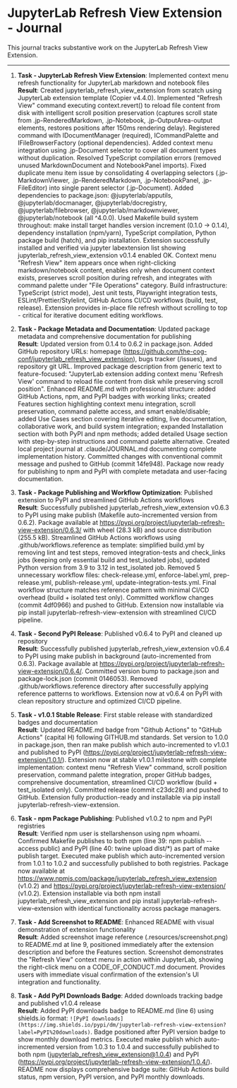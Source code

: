 # JupyterLab Refresh View Extension - Journal

This journal tracks substantive work on the JupyterLab Refresh View Extension.

---

1. **Task - JupyterLab Refresh View Extension**: Implemented context menu refresh functionality for JupyterLab markdown and notebook files<br>
    **Result**: Created jupyterlab_refresh_view_extension from scratch using JupyterLab extension template (Copier v4.4.0). Implemented "Refresh View" command executing context.revert() to reload file content from disk with intelligent scroll position preservation (captures scroll state from .jp-RenderedMarkdown, .jp-Notebook, .jp-OutputArea-output elements, restores positions after 150ms rendering delay). Registered command with IDocumentManager (required), ICommandPalette and IFileBrowserFactory (optional dependencies). Added context menu integration using .jp-Document selector to cover all document types without duplication. Resolved TypeScript compilation errors (removed unused MarkdownDocument and NotebookPanel imports). Fixed duplicate menu item issue by consolidating 4 overlapping selectors (.jp-MarkdownViewer, .jp-RenderedMarkdown, .jp-NotebookPanel, .jp-FileEditor) into single parent selector (.jp-Document). Added dependencies to package.json: @jupyterlab/apputils, @jupyterlab/docmanager, @jupyterlab/docregistry, @jupyterlab/filebrowser, @jupyterlab/markdownviewer, @jupyterlab/notebook (all ^4.0.0). Used Makefile build system throughout: make install target handles version increment (0.1.0 -> 0.1.4), dependency installation (npm/yarn), TypeScript compilation, Python package build (hatch), and pip installation. Extension successfully installed and verified via jupyter labextension list showing jupyterlab_refresh_view_extension v0.1.4 enabled OK. Context menu "Refresh View" item appears once when right-clicking markdown/notebook content, enables only when document context exists, preserves scroll position during refresh, and integrates with command palette under "File Operations" category. Build infrastructure: TypeScript (strict mode), Jest unit tests, Playwright integration tests, ESLint/Prettier/Stylelint, GitHub Actions CI/CD workflows (build, test, release). Extension provides in-place file refresh without scrolling to top - critical for iterative document editing workflows.

2. **Task - Package Metadata and Documentation**: Updated package metadata and comprehensive documentation for publishing<br>
    **Result**: Updated version from 0.1.4 to 0.6.2 in package.json. Added GitHub repository URLs: homepage (https://github.com/the-cog-conf/jupyterlab_refresh_view_extension), bugs tracker (/issues), and repository git URL. Improved package description from generic text to feature-focused: "JupyterLab extension adding context menu 'Refresh View' command to reload file content from disk while preserving scroll position". Enhanced README.md with professional structure: added GitHub Actions, npm, and PyPI badges with working links; created Features section highlighting context menu integration, scroll preservation, command palette access, and smart enable/disable; added Use Cases section covering iterative editing, live documentation, collaborative work, and build system integration; expanded Installation section with both PyPI and npm methods; added detailed Usage section with step-by-step instructions and command palette alternative. Created local project journal at .claude/JOURNAL.md documenting complete implementation history. Committed changes with conventional commit message and pushed to GitHub (commit 14fe948). Package now ready for publishing to npm and PyPI with complete metadata and user-facing documentation.

3. **Task - Package Publishing and Workflow Optimization**: Published extension to PyPI and streamlined GitHub Actions workflows<br>
    **Result**: Successfully published jupyterlab_refresh_view_extension v0.6.3 to PyPI using make publish (Makefile auto-incremented version from 0.6.2). Package available at https://pypi.org/project/jupyterlab-refresh-view-extension/0.6.3/ with wheel (28.3 kB) and source distribution (255.5 kB). Streamlined GitHub Actions workflows using .github/workflows.reference as template: simplified build.yml by removing lint and test steps, removed integration-tests and check_links jobs (keeping only essential build and test_isolated jobs), updated Python version from 3.9 to 3.12 in test_isolated job. Removed 5 unnecessary workflow files: check-release.yml, enforce-label.yml, prep-release.yml, publish-release.yml, update-integration-tests.yml. Final workflow structure matches reference pattern with minimal CI/CD overhead (build + isolated test only). Committed workflow changes (commit 4df0966) and pushed to GitHub. Extension now installable via pip install jupyterlab-refresh-view-extension with streamlined CI/CD pipeline.

4. **Task - Second PyPI Release**: Published v0.6.4 to PyPI and cleaned up repository<br>
    **Result**: Successfully published jupyterlab_refresh_view_extension v0.6.4 to PyPI using make publish in background (auto-incremented from 0.6.3). Package available at https://pypi.org/project/jupyterlab-refresh-view-extension/0.6.4/. Committed version bump to package.json and package-lock.json (commit 0146053). Removed .github/workflows.reference directory after successfully applying reference patterns to workflows. Extension now at v0.6.4 on PyPI with clean repository structure and optimized CI/CD pipeline.

5. **Task - v1.0.1 Stable Release**: First stable release with standardized badges and documentation<br>
    **Result**: Updated README.md badge from "Github Actions" to "GitHub Actions" (capital H) following GITHUB.md standards. Set version to 1.0.0 in package.json, then ran make publish which auto-incremented to v1.0.1 and published to PyPI (https://pypi.org/project/jupyterlab-refresh-view-extension/1.0.1/). Extension now at stable v1.0.1 milestone with complete implementation: context menu "Refresh View" command, scroll position preservation, command palette integration, proper GitHub badges, comprehensive documentation, streamlined CI/CD workflow (build + test_isolated only). Committed release (commit c23dc28) and pushed to GitHub. Extension fully production-ready and installable via pip install jupyterlab-refresh-view-extension.

6. **Task - npm Package Publishing**: Published v1.0.2 to npm and PyPI registries<br>
    **Result**: Verified npm user is stellarshenson using npm whoami. Confirmed Makefile publishes to both npm (line 39: npm publish --access public) and PyPI (line 40: twine upload dist/*) as part of make publish target. Executed make publish which auto-incremented version from 1.0.1 to 1.0.2 and successfully published to both registries. Package now available at https://www.npmjs.com/package/jupyterlab_refresh_view_extension (v1.0.2) and https://pypi.org/project/jupyterlab-refresh-view-extension/ (v1.0.2). Extension installable via both npm install jupyterlab_refresh_view_extension and pip install jupyterlab-refresh-view-extension with identical functionality across package managers.

7. **Task - Add Screenshot to README**: Enhanced README with visual demonstration of extension functionality<br>
    **Result**: Added screenshot image reference (.resources/screenshot.png) to README.md at line 9, positioned immediately after the extension description and before the Features section. Screenshot demonstrates the "Refresh View" context menu in action within JupyterLab, showing the right-click menu on a CODE_OF_CONDUCT.md document. Provides users with immediate visual confirmation of the extension's UI integration and functionality.

8. **Task - Add PyPI Downloads Badge**: Added downloads tracking badge and published v1.0.4 release<br>
    **Result**: Added PyPI downloads badge to README.md (line 6) using shields.io format: `![PyPI downloads](https://img.shields.io/pypi/dm/jupyterlab-refresh-view-extension?label=PyPI%20downloads)`. Badge positioned after PyPI version badge to show monthly download metrics. Executed make publish which auto-incremented version from 1.0.3 to 1.0.4 and successfully published to both npm (jupyterlab_refresh_view_extension@1.0.4) and PyPI (https://pypi.org/project/jupyterlab-refresh-view-extension/1.0.4/). README now displays comprehensive badge suite: GitHub Actions build status, npm version, PyPI version, and PyPI monthly downloads.
